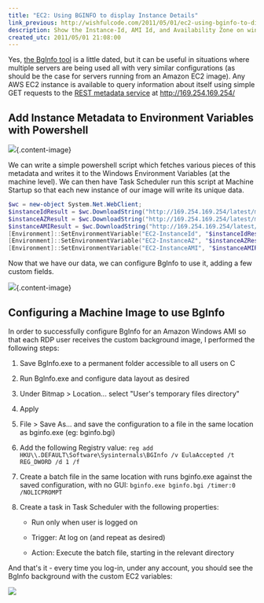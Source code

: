 ```yaml
---
title: "EC2: Using BGINFO to display Instance Details"
link_previous: http://wishfulcode.com/2011/05/01/ec2-using-bginfo-to-display-instance-details-instance-id-ami-id-availability-zone/
description: Show the Instance-Id, AMI Id, and Availability Zone on windows server desktop
created_utc: 2011/05/01 21:08:00
---
```


Yes, [the BgInfo tool](http://technet.microsoft.com/en-gb/sysinternals/bb897557) is a little dated, but it can be useful in situations where multiple servers are being used all with very similar configurations (as should be the case for servers running from an Amazon EC2 image). Any AWS EC2 instance is available to query information about itself using simple GET requests to the [REST metadata service](http://docs.amazonwebservices.com/AWSEC2/2008-08-08/DeveloperGuide/index.html?AESDG-chapter-instancedata.html) at http://169.254.169.254/

## Add Instance Metadata to Environment Variables with Powershell

![](../media-a/setup-task-ec2-env-vars.png){.content-image}

We can write a simple powershell script which fetches various pieces of this metadata and writes it to the Windows Environment Variables (at the machine level). We can then have Task Scheduler run this script at Machine Startup so that each new instance of our image will write its unique data.

```powershell
$wc = new-object System.Net.WebClient;
$instanceIdResult = $wc.DownloadString("http://169.254.169.254/latest/meta-data/instance-id")
$instanceAZResult = $wc.DownloadString("http://169.254.169.254/latest/meta-data/placement/availability-zone")
$instanceAMIResult = $wc.DownloadString("http://169.254.169.254/latest/meta-data/ami-id")
[Environment]::SetEnvironmentVariable("EC2-InstanceId", "$instanceIdResult", "Machine")
[Environment]::SetEnvironmentVariable("EC2-InstanceAZ", "$instanceAZResult", "Machine")
[Environment]::SetEnvironmentVariable("EC2-InstanceAMI", "$instanceAMIResult", "Machine")
```

Now that we have our data, we can configure BgInfo to use it, adding a few custom fields.

![](../media-a/bginfo-user-defined-fields.png){.content-image}

## Configuring a Machine Image to use BgInfo

In order to successfully configure BgInfo for an Amazon Windows AMI so that each RDP user receives the custom background image, I performed the following steps:


 1. Save BgInfo.exe to a permanent folder accessible to all users on C

 2. Run BgInfo.exe and configure data layout as desired

 3. Under Bitmap > Location... select "User's temporary files directory"

 4. Apply

 5. File > Save As... and save the configuration to a file in the same location as bginfo.exe (eg: bginfo.bgi)

 6. Add the following Registry value: `reg add HKU\\.DEFAULT\Software\Sysinternals\BGInfo /v EulaAccepted /t REG_DWORD /d 1 /f`

 7. Create a batch file in the same location with runs bginfo.exe against the saved configuration, with no GUI: `bginfo.exe bginfo.bgi /timer:0 /NOLICPROMPT`

 8. Create a task in Task Scheduler with the following properties:

     - Run only when user is logged on

     - Trigger: At log on (and repeat as desired)

     - Action: Execute the batch file, starting in the relevant directory


And that's it - every time you log-in, under any account, you should see the BgInfo background with the custom EC2 variables:

![](../media-a/bginfo-ec2-instance-info.png)
